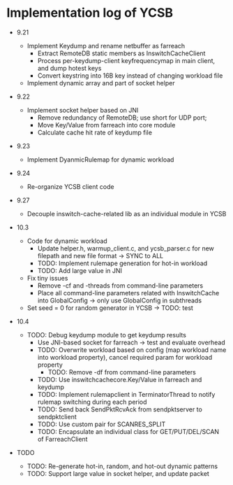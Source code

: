 # Implementation log of YCSB

- 9.21
	+ Implement Keydump and rename netbuffer as farreach
		* Extract RemoteDB static members as InswitchCacheClient
		* Process per-keydump-client keyfrequencymap in main client, and dump hotest keys
		* Convert keystring into 16B key instead of changing workload file
	+ Implement dynamic array and part of socket helper

- 9.22
	+ Implement socket helper based on JNI
		* Remove redundancy of RemoteDB; use short for UDP port; 
		* Move Key/Value from farreach into core module
		* Calculate cache hit rate of keydump file

- 9.23
	+ Implement DyanmicRulemap for dynamic workload

- 9.24
	+ Re-organize YCSB client code

- 9.27
	+ Decouple inswitch-cache-related lib as an individual module in YCSB

- 10.3
	+ Code for dynamic workload
		* Update helper.h, warmup_client.c, and ycsb_parser.c for new filepath and new file format -> SYNC to ALL
		* TODO: Implement rulemape generation for hot-in workload
		* TODO: Add large value in JNI
	+ Fix tiny issues
		* Remove -cf and -threads from command-line parameters
		* Place all command-line parameters related with InswitchCache into GlobalConfig -> only use GlobalConfig in subthreads
	+ Set seed = 0 for random generator in YCSB -> TODO: test

- 10.4
	+ TODO: Debug keydump module to get keydump results
		* Use JNI-based socket for farreach -> test and evaluate overhead
		* TODO: Overwrite workload based on config (map workload name into workload property), cancel required param for workload property
			- TODO: Remove -df from command-line parameters
		* TODO: Use inswitchcachecore.Key/Value in farreach and keydump
		* TODO: Implement rulemapclient in TerminatorThread to notify rulemap switching during each period
		* TODO: Send back SendPktRcvAck from sendpktserver to sendpktclient
		* TODO: Use custom pair for SCANRES_SPLIT
		* TODO: Encapsulate an individual class for GET/PUT/DEL/SCAN of FarreachClient

- TODO
	+ TODO: Re-generate hot-in, random, and hot-out dynamic patterns
	+ TODO: Support large value in socket helper, and update packet
